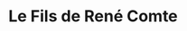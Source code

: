 ---
title: "Le Fils de René Comte"
url: /saint-julien-en-genevois/le-fils-de-rene-comte/
shop: Metzgerei
---
